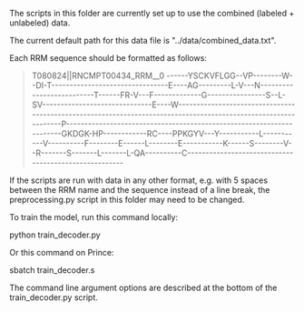 The scripts in this folder are currently set up to use the combined (labeled + unlabeled) data.

The current default path for this data file is "../data/combined_data.txt".

Each RRM sequence should be formatted as follows:

>T080824||RNCMPT00434_RRM__0
------YSCKVFLGG--VP--------W--DI-T--------------------------------E----AG---------L-V---N--------------------------T------FR-V---F-------------G----------------S--L-SV------------------------------E----W----------------------------------------------------------------------------------------------------------------P----------------------------------------------------------------------GKDGK-HP------------RC----PPKGYV---Y-----------L-----------V----------F--------E------L--------E-----------K------S--------V--R-------S-------L-------L-QA----------C------------------------------------------------------

If the scripts are run with data in any other format, e.g. with 5 spaces between the RRM name and the sequence instead of a line break, the preprocessing.py script in this folder may need to be changed.

To train the model, run this command locally:

python train_decoder.py

Or this command on Prince:

sbatch train_decoder.s

The command line argument options are described at the bottom of the train_decoder.py script.
